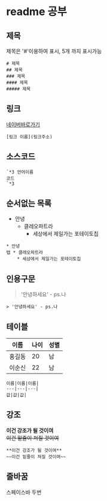 # readme 공부

## 제목
제목은 '#'이용하여 표시, 5개 까지 표시가능
```
# 제목
## 제목
### 제목
#### 제목
##### 제목
```
## 링크
[네이버바로가기](www.naver.com)
```
[링크 이름](링크주소)
```

## 소스코드
```
`*3 언어이름
코드
`*3
```

## 순서없는 목록
* 안녕
  * 클레오파트라
    * 세상에서 제일가는 포테이토칩
```
* 안녕
탭 * 클레오파트라
    * 세상에서 제일가는 포테이토칩
```

## 인용구문
> '안녕하세요' - ps.나
```
> '안녕하세요' - ps.나
```

## 테이블
이름|나이|성별|
---|---|---|
홍길동|20|남|
이순신|22|남|
```
이름|이름|이름|
---|---|---|
값|값|값|
```

## 강조

**이건 강조가 될 것이여**  
~~이건 밑줄이 쳐질 것이여~~
```
**이건 강조가 될 것이여**  
~~이건 밑줄이 쳐질 것이여~~
```
 
 ## 줄바꿈
 스페이스바 두번
